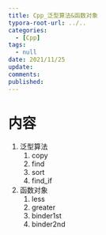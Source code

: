 ```yaml
---
title: Cpp_泛型算法&函数对象
typora-root-url: ../..
categories:
  - [Cpp]
tags:
  - null 
date: 2021/11/25
update:
comments:
published:
---
```


# 内容

1. 泛型算法
   1. copy
   2. find
   3. sort
   4. find_if
2. 函数对象
   1. less
   2. greater
   3. binder1st
   4. binder2nd